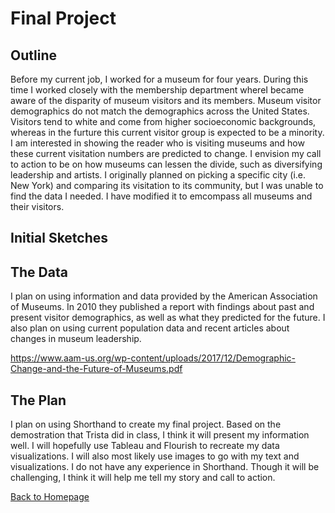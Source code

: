 # Final Project

## Outline
Before my current job, I worked for a museum for four years. During this time I worked closely with the membership department whereI became aware of the disparity of museum visitors and its members. Museum visitor demographics do not match the demographics across the United States. Visitors tend to white and come from higher socioeconomic backgrounds, whereas in the furture this current visitor group is expected to be a minority. I am interested in showing the reader who is visiting museums and how these current visitation numbers are predicted to change. I envision my call to action to be on how museums can lessen the divide, such as diversifying leadership and artists. I originally planned on picking a specific city (i.e. New York) and comparing its visitation to its community, but I was unable to find the data I needed. I have modified it to emcompass all museums and their visitors.

## Initial Sketches


## The Data
I plan on using information and data provided by the American Association of Museums. In 2010 they published a report with findings about past and present visitor demographics, as well as what they predicted for the future. I also plan on using current population data and recent articles about changes in museum leadership. 

https://www.aam-us.org/wp-content/uploads/2017/12/Demographic-Change-and-the-Future-of-Museums.pdf

## The Plan
I plan on using Shorthand to create my final project. Based on the demostration that Trista did in class, I think it will present my information well. I will hopefully use Tableau and Flourish to recreate my data visualizations. I will also most likely use images to go with my text and visualizations. I do not have any experience in Shorthand. Though it will be challenging, I think it will help me tell my story and call to action.




[Back to Homepage](/README.md)
